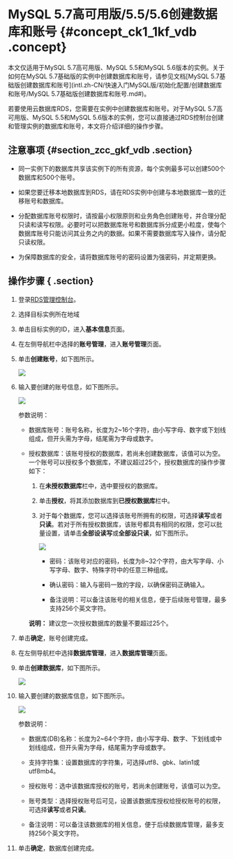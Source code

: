 # MySQL 5.7高可用版/5.5/5.6创建数据库和账号 {#concept_ck1_1kf_vdb .concept}

本文仅适用于MySQL 5.7高可用版、MySQL 5.5和MySQL 5.6版本的实例。关于如何在MySQL 5.7基础版的实例中创建数据库和账号，请参见文档[MySQL 5.7基础版创建数据库和账号](intl.zh-CN/快速入门MySQL版/初始化配置/创建数据库和账号/MySQL 5.7基础版创建数据库和账号.md#)。

若要使用云数据库RDS，您需要在实例中创建数据库和账号。对于MySQL 5.7高可用版、MySQL 5.5和MySQL 5.6版本的实例，您可以直接通过RDS控制台创建和管理实例的数据库和账号，本文将介绍详细的操作步骤。

## 注意事项 {#section_zcc_gkf_vdb .section}

-   同一实例下的数据库共享该实例下的所有资源，每个实例最多可以创建500个数据库和500个账号。

-   如果您要迁移本地数据库到RDS，请在RDS实例中创建与本地数据库一致的迁移账号和数据库。

-   分配数据库账号权限时，请按最小权限原则和业务角色创建账号，并合理分配只读和读写权限。必要时可以把数据库账号和数据库拆分成更小粒度，使每个数据库账号只能访问其业务之内的数据。如果不需要数据库写入操作，请分配只读权限。

-   为保障数据库的安全，请将数据库账号的密码设置为强密码，并定期更换。


## 操作步骤 { .section}

1.  登录[RDS管理控制台](https://rds.console.aliyun.com/)。
2.  选择目标实例所在地域
3.  单击目标实例的ID，进入**基本信息**页面。
4.  在左侧导航栏中选择的**账号管理**，进入**账号管理**页面。
5.  单击**创建账号**，如下图所示。

    ![](http://static-aliyun-doc.oss-cn-hangzhou.aliyuncs.com/assets/img/7819/1830_zh-CN.png)

6.  输入要创建的账号信息，如下图所示。

    ![](http://static-aliyun-doc.oss-cn-hangzhou.aliyuncs.com/assets/img/7819/1831_zh-CN.png)

    参数说明：

    -   数据库账号：账号名称，长度为2~16个字符，由小写字母、数字或下划线组成，但开头需为字母，结尾需为字母或数字。

    -   授权数据库：该账号授权的数据库，若尚未创建数据库，该值可以为空。一个账号可以授权多个数据库，不建议超过25个，授权数据库的操作步骤如下：

        1.  在**未授权数据库**栏中，选中要授权的数据库。
        2.  单击**授权**，将其添加数据库到**已授权数据库**栏中。
        3.  对于每个数据库，您可以选择该账号所拥有的权限，可选择**读写**或者**只读**。若对于所有授权数据库，该账号都具有相同的权限，您可以批量设置，请单击**全部设读写**或**全部设只读**，如下图所示。

            ![](http://static-aliyun-doc.oss-cn-hangzhou.aliyuncs.com/assets/img/7819/1832_zh-CN.png)

            -   密码：该账号对应的密码，长度为8~32个字符，由大写字母、小写字母、数字、特殊字符中的任意三种组成。

            -   确认密码：输入与密码一致的字段，以确保密码正确输入。

            -   备注说明：可以备注该账号的相关信息，便于后续账号管理，最多支持256个英文字符。

        **说明：** 建议您一次授权数据库的数量不要超过25个。

7.  单击**确定**，账号创建完成。
8.  在左侧导航栏中选择**数据库管理**，进入**数据库管理**页面。
9.  单击**创建数据库**，如下图所示。

    ![](http://static-aliyun-doc.oss-cn-hangzhou.aliyuncs.com/assets/img/7819/1835_zh-CN.png)

10. 输入要创建的数据库信息，如下图所示。

    ![](http://static-aliyun-doc.oss-cn-hangzhou.aliyuncs.com/assets/img/7819/1837_zh-CN.png)

    参数说明：

    -   数据库\(DB\)名称：长度为2~64个字符，由小写字母、数字、下划线或中划线组成，但开头需为字母，结尾需为字母或数字。

    -   支持字符集：设置数据库的字符集，可选择utf8、gbk、latin1或utf8mb4。

    -   授权账号：选中该数据库授权的账号，若尚未创建账号，该值可以为空。

    -   账号类型：选择授权账号后可见，设置该数据库授权给授权账号的权限，可选择**读写**或者**只读**。

    -   备注说明：可以备注该数据库的相关信息，便于后续数据库管理，最多支持256个英文字符。

11. 单击**确定**，数据库创建完成。

